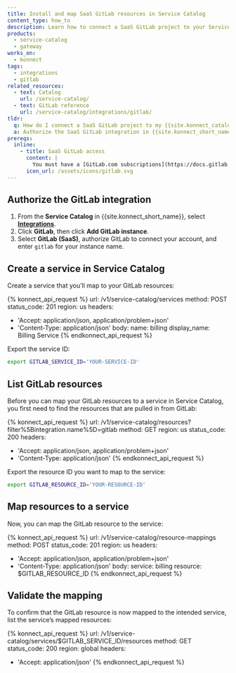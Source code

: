 ```yaml
---
title: Install and map SaaS GitLab resources in Service Catalog
content_type: how_to
description: Learn how to connect a SaaS GitLab project to your Service Catalog service in {{site.konnect_short_name}}.
products:
  - service-catalog
  - gateway
works_on:
  - konnect
tags:
  - integrations
  - gitlab
related_resources:
  - text: Catalog
    url: /service-catalog/
  - text: GitLab reference
    url: /service-catalog/integrations/gitlab/
tldr:
  q: How do I connect a SaaS GitLab project to my {{site.konnect_catalog}} service?
  a: Authorize the SaaS GitLab integration in {{site.konnect_short_name}}, then link your project to display metadata and enable event tracking.
prereqs:
  inline:
    - title: SaaS GitLab access
      content: |
        You must have a [GitLab.com subscriptions](https://docs.gitlab.com/ee/subscriptions/gitlab_com/) and the **Owner** role in the GitLab group to authorize the integration. You need a project in GitLab that you want to pull in to {{site.konnect_short_name}}.
      icon_url: /assets/icons/gitlab.svg
---
```


## Authorize the GitLab integration

1. From the **Service Catalog** in {{site.konnect_short_name}}, select **[Integrations](https://cloud.konghq.com/us/service-catalog/integrations)**.
2. Click **GitLab**, then click **Add GitLab instance**.
3. Select **GitLab (SaaS)**, authorize GitLab to connect your account, and enter `gitlab` for your instance name.

## Create a service in Service Catalog

Create a service that you'll map to your GitLab resources:

<!--vale off-->
{% konnect_api_request %}
url: /v1/service-catalog/services
method: POST
status_code: 201
region: us
headers:
  - 'Accept: application/json, application/problem+json'
  - 'Content-Type: application/json'
body:
  name: billing
  display_name: Billing Service
{% endkonnect_api_request %}
<!--vale on-->

Export the service ID:

```sh
export GITLAB_SERVICE_ID='YOUR-SERVICE-ID'
```

## List GitLab resources

Before you can map your GitLab resources to a service in Service Catalog, you first need to find the resources that are pulled in from GitLab:

<!--vale off-->
{% konnect_api_request %}
url: /v1/service-catalog/resources?filter%5Bintegration.name%5D=gitlab
method: GET
region: us
status_code: 200
headers:
  - 'Accept: application/json, application/problem+json'
  - 'Content-Type: application/json'
{% endkonnect_api_request %}
<!--vale on-->

Export the resource ID you want to map to the service:

```sh
export GITLAB_RESOURCE_ID='YOUR-RESOURCE-ID'
```

## Map resources to a service

Now, you can map the GitLab resource to the service:

<!--vale off-->
{% konnect_api_request %}
url: /v1/service-catalog/resource-mappings
method: POST
status_code: 201
region: us
headers:
  - 'Accept: application/json, application/problem+json'
  - 'Content-Type: application/json'
body:
  service: billing
  resource: $GITLAB_RESOURCE_ID
{% endkonnect_api_request %}
<!--vale on-->


## Validate the mapping

To confirm that the GitLab resource is now mapped to the intended service, list the service’s mapped resources:

<!--vale off-->
{% konnect_api_request %}
url: /v1/service-catalog/services/$GITLAB_SERVICE_ID/resources
method: GET
status_code: 200
region: global
headers:
  - 'Accept: application/json'
{% endkonnect_api_request %}
<!--vale on-->
